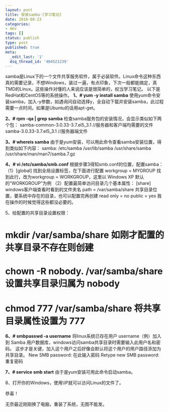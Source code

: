 ```yaml
---
layout: post
title: 安装samba-[学习笔记]
date: 2010-08-23
categories:
- dev
tags: []
status: publish
type: post
published: true
meta:
  _edit_last: '1'
  dsq_thread_id: '404521239'
---
```

samba是Linux下的一个文件共享服务软件，属于必装软件。Linux命令这种东西真的需要记录，不想Windows，装过一遍，有点印象，下次一般都能搞定，真TMD的Linux。这些操作对懂的人来说应该是很简单的，权当学习笔记。
以下是RedHat和CentOS等的系统操作。
<strong>1、# yum -y install samba</strong>
使用yum命令安装samba，加入-y参数，如遇询问自动选择y，全自动下载并安装samba，此过程需要一点时间。如果是Ubuntu的话用apt-get。

<strong>2、# rpm -qa | grep samba</strong>
检查samba服务包的安装情况，会显示类似如下两个包：
samba-common-3.0.33-3.7.el5_3.1    //服务器和客户端均需要的文件
samba-3.0.33-3.7.el5_3.1                 //服务器端文件

<strong>3、# whereis samba</strong>
由于是yum安装，可以用此命令查看samba安装位置，得到类似如下内容：
samba: /etc/samba /usr/lib/samba /usr/share/samba /usr/share/man/man7/samba.7.gz

<strong>4、# vi /etc/samba/smb.conf</strong>
根据步骤3得知smb.conf的位置，配置samba：
（1）[global]        找到全局设置标签，在下面进行配置
workgroup = MYGROUP       找到此行，改为workgroup = WORKGROUP，这里以 Windows XP 默认的“WORKGROUP”为例
（2）配置最简单访问目录几个基本属性：
[share]       windows客户端查看时看到的文件夹名
path = /var/samba/share       共享目录位置，要系统中存在的目录，也可以配置完再创建
read only = no
public   = yes
我在操作的时候觉得这些都没必要的。

5、给配置的共享目录设置权限：
# mkdir /var/samba/share       如刚才配置的共享目录不存在则创建
# chown -R nobody. /var/samba/share       设置共享目录归属为 nobody
# chmod 777 /var/samba/share       将共享目录属性设置为 777

<strong>6、# smbpasswd -a username</strong>
将linux系统已存在用户 username（例）加入到 Samba 用户数据库，windows访问samba共享目录时需要输入此用户名和密码。
这步才是关键，加入这个用户之后好像会默认将这个用户的用户路径添加为共享目录。
New SMB password:       在此输入密码
Retype new SMB password:       重复密码

<strong>7、# service smb start</strong>
由于是yum安装可用此命令启动samba。

8、打开你的Windows，使用\\IP就可以访问Linux的文件了。

恭喜！

无奈最近刚刚换了电脑，重装了系统，无图不能发。
